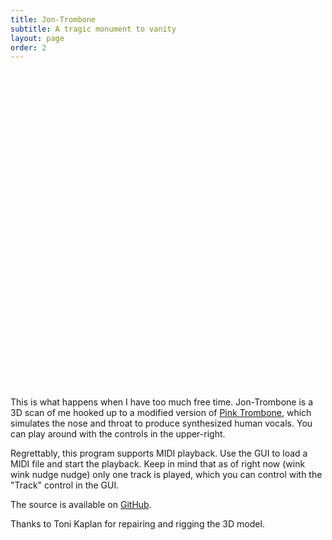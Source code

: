 ```yaml
---
title: Jon-Trombone
subtitle: A tragic monument to vanity
layout: page
order: 2
---
```


<!--
        ~
           .-~~^-.
         .'  O    \
        (_____,    \
         `----.     \
               \     \
                \     \
                 \     `.             _ _
                  \       ~- _ _ - ~       ~ - .
                   \                              ~-.
                    \                                `.
                     \    /               /       \    \
                      `. |         }     |         }    \
                        `|        /      |        /       \
                         |       /       |       /          \
                         |      /`- _ _ _|      /.- ~ ^-.     \
                         |     /         |     /          `.    \
                         |     |         |     |             -.   ` . _ _ _ _ _ _
                         |_____|         |_____|                ~ . _ _ _ _ _ _ _ >
-->

<style>
#jon-trombone-container {
    position: relative;
    width: 100%;
    padding-bottom: 100%;
    margin-top: 1.0rem;
    margin-bottom: 1.0rem;
}

#jon-trombone-container canvas {
    position: absolute;
    left: 0;
    top: 0;
    right: 0;
    bottom: 0;
    width: 100%;
    height: 100%;
}

</style>

<!-- Get latest version of Guify off of NPM -->
<script src="https://unpkg.com/guify"></script>
<script src="https://cdnjs.cloudflare.com/ajax/libs/three.js/84/three.min.js"></script>
<script src="dependencies/OrbitControls.js"></script>

<div id="jon-trombone-container"></div>

This is what happens when I have too much free time. Jon-Trombone is a 3D scan of me hooked
up to a modified version of [Pink Trombone](https://dood.al/pinktrombone/), 
which simulates the nose and throat to produce synthesized human vocals. You can play
around with the controls in the upper-right.

Regrettably, this program supports MIDI playback. Use the GUI to load a MIDI file and
start the playback. Keep in mind that as of right now (wink wink nudge nudge) only one 
track is played, which you can control with the "Track" control in the GUI.

The source is available on [GitHub](https://github.com/colejd/jon-trombone)</a>.

Thanks to Toni Kaplan for repairing and rigging the 3D model.

<script src="jon-trombone.js"></script>

